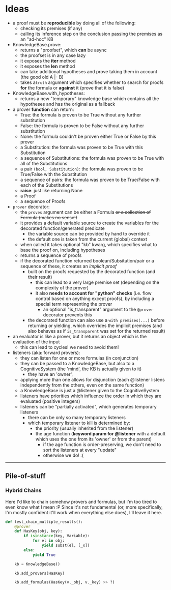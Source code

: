 # Ideas

- a proof must be **reproducible** by doing all of the following:
    - checking its premises (if any)
    - calling its inference step on the conclusion passing the premises as an "ad-hoc" KB
- KnowledgeBase.prove:
    - returns a "proofset", which **can** be async
    - the proofset is in any case lazy
    - it exposes the __iter__ method
    - it exposes the __len__ method
    - can take additional hypotheses and prove taking them in account (the good old A |- B)
    - takes a`truth` argument which specifies whether to search for proofs **for** the formula or **against** it (prove that it is false) 
- KnowledgeBase.with_hypotheses:
    - returns a new "temporary" knowledge base which contains all the hypotheses and has the original as a fallback
- a prover **function** can return:
    - True: the formula is proven to be True without any further substitution
    - False: the formula is proven to be False without any further substitution
    - None: the formula couldn't be proven either True or False by this prover
    - a Substitution: the formula was proven to be True with this Substitution
    - a sequence of Substitutions: the formula was proven to be True with all of the Substitutions
    - a pair `(bool, Substitution)`: the formula was proven to be True/False with the Substitution
    - a sequence of pairs: the formula was proven to be True/False with each of the Substitutions
    - **raise**: just like returning None
    - a Proof
    - a sequence of Proofs
- `prover` decorator:
    - the `proves` argument can be either a Formula ~~or a collection of Formula (makes no sense!)~~
    - it provides a default variable source to create the variables for the decorated function/generated predicate
        - the variable source can be provided by hand to override it
        - the default one is taken from the current (global) context
    - when called it takes optional "kb" kwarg, which specifies what to base the proof on, including hypotheses
    - returns a sequence of proofs
    - if the decorated function returned boolean/Subsitution/pair or a sequence of these, it creates an *implicit proof*
        - built on the proofs requested by the decorated function (and their result)
            - this can lead to a very large premise set (depending on the complexity of the prover)
            - it also **needs to account for "python" checks** (i.e. flow control based on anything except proofs), by including a special term representing the prover
                - an optional "is_transparent" argument to the `@prover` decorator prevents this
        - the decorated function can also use a `with premises(...)` before returning or yielding, which overrides the implicit premises (and also behaves as if `is_transparent` was set for the returned result)
- an evaluator is like a prover, but it returns an object which is the evaluation of the input
    - this can lead to cycles! we need to avoid them!
- listeners (aka: forward provers):
    - they can listen for one or more formulas (in conjunction)
    - they can be passed to a KnowledgeBase, but also to a CognitiveSystem (the 'mind', the KB is actually given to it)
        - they have an 'owner', 
    - applying more than one allows for disjunction (each @listener listens independently from the others, even on the same function)
    - a KnowledgeBase is just a @listener given to the CognitiveSystem
    - listeners have priorities which influence the order in which they are evaluated (positive integers)
    - listeners can be "partially activated", which generates temporary listeners
        - there can be only so many temporary listeners
        - which temporary listener to kill is determined by:
            - the priority (usually inherited from the listener)
            - the age function (**keyword param for @listener** with a default which uses the one from its 'owner' or from the parent)
                - if the age function is order-preserving, we don't need to sort the listeners at every "update"
                - otherwise we do! :(
    
-----

## Pile-of-stuff

### Hybrid Chains

Here I'd like to chain somehow provers and formulas, but I'm too tired to even know what I mean :P
Since it's not fundamental (or, more specifically, I'm mostly confident it'll work when everything else does), I'll leave it here.

```python
def test_chain_multiple_results():
    @prover
    def HasKey(obj, key):
        if isinstance(key, Variable):
            for el in obj:
                yield subst(el, [_x])
        else:
            yield True

    kb = KnowledgeBase()

    kb.add_provers(HasKey)

    kb.add_formulas(HasKey(v._obj, v._key) >> ?)
```

